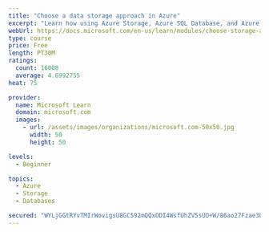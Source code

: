 ```yaml
---
title: "Choose a data storage approach in Azure"
excerpt: "Learn how using Azure Storage, Azure SQL Database, and Azure Cosmos DB - or a combination of them - for your business scenario is the best way to get the most performant solution."
webUrl: https://docs.microsoft.com/en-us/learn/modules/choose-storage-approach-in-azure/
type: course
price: Free
length: PT30M
ratings:
  count: 16008
  average: 4.6992755
heat: 75

provider:
  name: Microsoft Learn
  domain: microsoft.com
  images:
    - url: /assets/images/organizations/microsoft.com-50x50.jpg
      width: 50
      height: 50

levels:
  - Beginner

topics:
  - Azure
  - Storage
  - Databases

secured: "WYLjGGtRYvTMIrWovigsU8GC592mQQxODI4WsfUhZV5sUO+W/86ao27Fzae3UBns8mITdlYYipgKSLqRmF2o7xQ4qClczqIxzf0vcvQdqxnLT82qJ/27WhSRIyvHTCiBISuDNquJeK770nD5BabfXVlpciDeBF4i6V1bXjIEww+P0ilVOOkJhy4YAKFrjvr4FYGcWp7AB2LA5hb2pY0bFp8auSNpPKYW6T//P7hrJetdGpmcZJNyHdHEH/aKoQBYnePCPRRKySvq6JLdwPGhoTn9KGog5qU4telsdWkidv24wGPCcF8fWWuFvpyVdatTb6kl9RnCESm26EFJramaH/PJfK5h92dHUbwSuXr5O9nQjFK6pJFgtPxJiXQiGDqaUwF8cotAPwIYqb6zMzku3n2j+/Vqe4wu4+djxCPy00jTITOWGz9tPp0v0nmdtc4K;y3k01K9c5JDNgPbMqnFWQA=="
---
```


